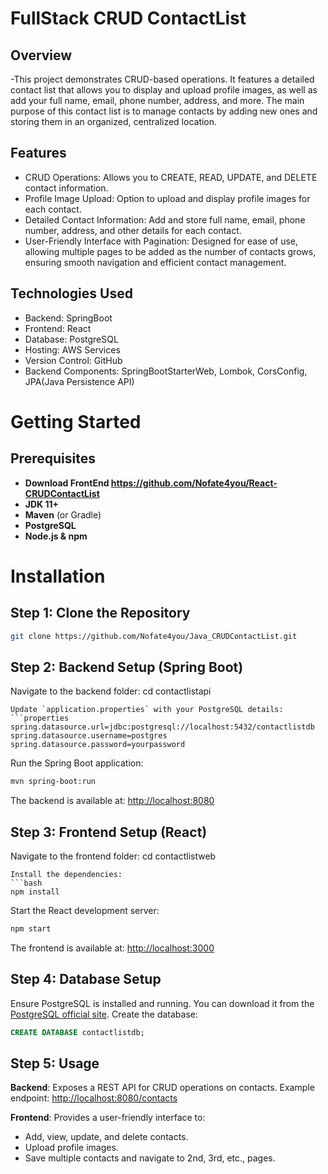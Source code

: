 # FullStack CRUD ContactList

## Overview
-This project demonstrates CRUD-based operations. It features a detailed contact list that allows you to display and upload profile images, as well as add your full name, email, phone number, address, and more. The main purpose of this contact list is to manage contacts by adding new ones and storing them in an organized, centralized location.

## Features
- CRUD Operations: Allows you to CREATE, READ, UPDATE, and DELETE contact information.
- Profile Image Upload: Option to upload and display profile images for each contact.
- Detailed Contact Information: Add and store full name, email, phone number, address, and other details for each contact.
- User-Friendly Interface with Pagination: Designed for ease of use, allowing multiple pages to be added as the number of contacts grows, ensuring smooth navigation and efficient contact management.

## Technologies Used
- Backend: SpringBoot
- Frontend: React 
- Database: PostgreSQL
- Hosting: AWS Services
- Version Control: GitHub
- Backend Components: SpringBootStarterWeb, Lombok, CorsConfig, JPA(Java Persistence API)


# Getting Started

## Prerequisites
- **Download FrontEnd https://github.com/Nofate4you/React-CRUDContactList**
- **JDK 11+**
- **Maven** (or Gradle)
- **PostgreSQL**
- **Node.js & npm**

# Installation

## Step 1: Clone the Repository
```bash
git clone https://github.com/Nofate4you/Java_CRUDContactList.git
```

## Step 2: Backend Setup (Spring Boot)
Navigate to the backend folder:
cd contactlistapi
```
Update `application.properties` with your PostgreSQL details:
```properties
spring.datasource.url=jdbc:postgresql://localhost:5432/contactlistdb
spring.datasource.username=postgres
spring.datasource.password=yourpassword
```
Run the Spring Boot application:
```bash
mvn spring-boot:run
```
The backend is available at: [http://localhost:8080](http://localhost:8080)

## Step 3: Frontend Setup (React)
Navigate to the frontend folder:
cd contactlistweb
```
Install the dependencies:
```bash
npm install
```
Start the React development server:
```bash
npm start
```
The frontend is available at: [http://localhost:3000](http://localhost:3000)

## Step 4: Database Setup
Ensure PostgreSQL is installed and running. You can download it from the [PostgreSQL official site](https://www.postgresql.org/download/).
Create the database:
```sql
CREATE DATABASE contactlistdb;
```

## Step 5: Usage
**Backend**: Exposes a REST API for CRUD operations on contacts.
Example endpoint: [http://localhost:8080/contacts](http://localhost:8080/contacts)

**Frontend**: Provides a user-friendly interface to:
- Add, view, update, and delete contacts.
- Upload profile images.
- Save multiple contacts and navigate to 2nd, 3rd, etc., pages.
